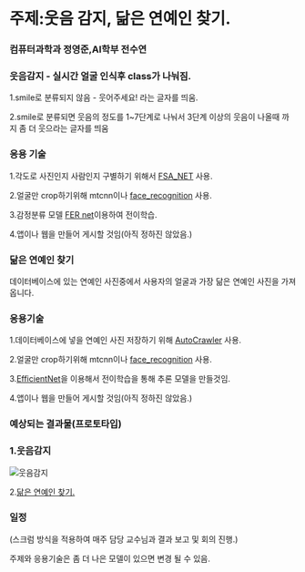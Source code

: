 

# 주제:웃음 감지, 닮은 연예인 찾기.

### 컴퓨터과학과 정영준,AI학부 전수연


### 웃음감지 - 실시간 얼굴 인식후 class가 나눠짐.

1.smile로 분류되지 않음 - 웃어주세요! 라는 글자를 띄움.

2.smile로 분류되면 웃음의 정도를 1~7단계로 나눠서 3단계 이상의 웃음이 나올때 까지 좀 더 웃으라는 글자를 띄움

### 응용 기술

1.각도로 사진인지 사람인지 구별하기 위해서 [FSA_NET](https://colab.research.google.com/drive/1v3RRMOoq5fvRpeZLsgw65nyzM-OQD3gN#scrollTo=oDS-uwHkwvSA) 사용.

2.얼굴만 crop하기위해 mtcnn이나 [face_recognition](https://github.com/YeoungJun0508/similar-project/blob/main/face_recognition.md) 사용.

3.감정분류 모델 [FER net](https://colab.research.google.com/drive/1dDL49zC0NLDIfW38bT8iGbYLspWlZuVv)이용하여 전이학습.

4.앱이나 웹을 만들어 게시할 것임(아직 정하진 않았음.)



### 닮은 연예인 찾기

데이터베이스에 있는 연예인 사진중에서 사용자의 얼굴과 가장 닮은 연예인 사진을 가져옵니다.


### 응용기술

1.데이터베이스에 넣을 연예인 사진 저장하기 위해 [AutoCrawler](https://github.com/YoongiKim/AutoCrawler) 사용.

2.얼굴만 crop하기위해 mtcnn이나 [face_recognition](https://github.com/YeoungJun0508/similar-project/blob/main/face_recognition.md) 사용.

3.[EfficientNet](https://github.com/lukemelas/EfficientNet-PyTorch.git)을 이용해서 전이학습을 통해 추론 모델을 만들것임.

4.앱이나 웹을 만들어 게시할 것임(아직 정하진 않았음.)




### 예상되는 결과물(프로토타입)

### 1.웃음감지

![웃음감지](https://github.com/YeoungJun0508/GD_project/assets/145903037/bf83440a-e965-450d-89c4-483c4463a820)

2.[닮은 연예인 찾기.](https://github.com/YeoungJun0508/similar-project/blob/main/240407.md)




### 일정

(스크럼 방식을 적용하여 매주 담당 교수님과 결과 보고 및 회의 진행.)


주제와 응용기술은 좀 더 나은 모델이 있으면 변경 될 수 있음.
